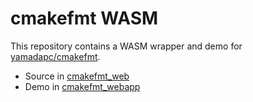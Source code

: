 # cmakefmt WASM

This repository contains a WASM wrapper and demo for [yamadapc/cmakefmt](https://github.com/yamadapc/cmakefmt).

* Source in [cmakefmt_web](/cmakefmt_web/)
* Demo in [cmakefmt_webapp](/cmakefmt_webapp/)